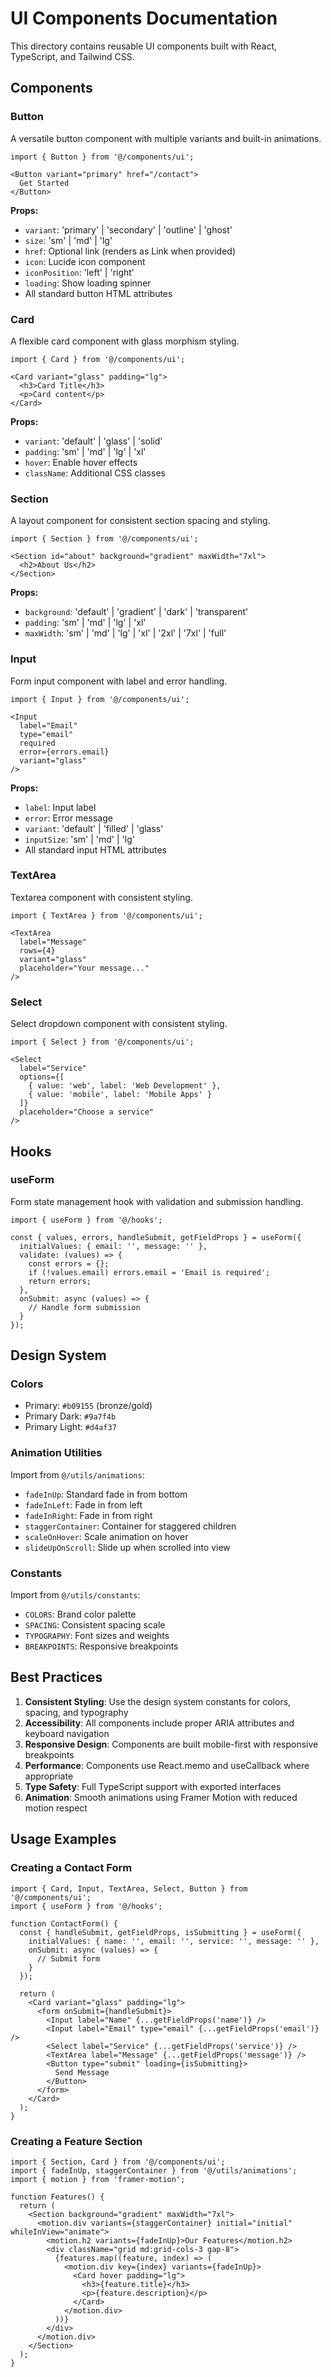 # UI Components Documentation

This directory contains reusable UI components built with React, TypeScript, and Tailwind CSS.

## Components

### Button
A versatile button component with multiple variants and built-in animations.

```tsx
import { Button } from '@/components/ui';

<Button variant="primary" href="/contact">
  Get Started
</Button>
```

**Props:**
- `variant`: 'primary' | 'secondary' | 'outline' | 'ghost'
- `size`: 'sm' | 'md' | 'lg'
- `href`: Optional link (renders as Link when provided)
- `icon`: Lucide icon component
- `iconPosition`: 'left' | 'right'
- `loading`: Show loading spinner
- All standard button HTML attributes

### Card
A flexible card component with glass morphism styling.

```tsx
import { Card } from '@/components/ui';

<Card variant="glass" padding="lg">
  <h3>Card Title</h3>
  <p>Card content</p>
</Card>
```

**Props:**
- `variant`: 'default' | 'glass' | 'solid'
- `padding`: 'sm' | 'md' | 'lg' | 'xl'
- `hover`: Enable hover effects
- `className`: Additional CSS classes

### Section
A layout component for consistent section spacing and styling.

```tsx
import { Section } from '@/components/ui';

<Section id="about" background="gradient" maxWidth="7xl">
  <h2>About Us</h2>
</Section>
```

**Props:**
- `background`: 'default' | 'gradient' | 'dark' | 'transparent'
- `padding`: 'sm' | 'md' | 'lg' | 'xl'
- `maxWidth`: 'sm' | 'md' | 'lg' | 'xl' | '2xl' | '7xl' | 'full'

### Input
Form input component with label and error handling.

```tsx
import { Input } from '@/components/ui';

<Input
  label="Email"
  type="email"
  required
  error={errors.email}
  variant="glass"
/>
```

**Props:**
- `label`: Input label
- `error`: Error message
- `variant`: 'default' | 'filled' | 'glass'
- `inputSize`: 'sm' | 'md' | 'lg'
- All standard input HTML attributes

### TextArea
Textarea component with consistent styling.

```tsx
import { TextArea } from '@/components/ui';

<TextArea
  label="Message"
  rows={4}
  variant="glass"
  placeholder="Your message..."
/>
```

### Select
Select dropdown component with consistent styling.

```tsx
import { Select } from '@/components/ui';

<Select
  label="Service"
  options={[
    { value: 'web', label: 'Web Development' },
    { value: 'mobile', label: 'Mobile Apps' }
  ]}
  placeholder="Choose a service"
/>
```

## Hooks

### useForm
Form state management hook with validation and submission handling.

```tsx
import { useForm } from '@/hooks';

const { values, errors, handleSubmit, getFieldProps } = useForm({
  initialValues: { email: '', message: '' },
  validate: (values) => {
    const errors = {};
    if (!values.email) errors.email = 'Email is required';
    return errors;
  },
  onSubmit: async (values) => {
    // Handle form submission
  }
});
```

## Design System

### Colors
- Primary: `#b09155` (bronze/gold)
- Primary Dark: `#9a7f4b`
- Primary Light: `#d4af37`

### Animation Utilities
Import from `@/utils/animations`:
- `fadeInUp`: Standard fade in from bottom
- `fadeInLeft`: Fade in from left
- `fadeInRight`: Fade in from right
- `staggerContainer`: Container for staggered children
- `scaleOnHover`: Scale animation on hover
- `slideUpOnScroll`: Slide up when scrolled into view

### Constants
Import from `@/utils/constants`:
- `COLORS`: Brand color palette
- `SPACING`: Consistent spacing scale
- `TYPOGRAPHY`: Font sizes and weights
- `BREAKPOINTS`: Responsive breakpoints

## Best Practices

1. **Consistent Styling**: Use the design system constants for colors, spacing, and typography
2. **Accessibility**: All components include proper ARIA attributes and keyboard navigation
3. **Responsive Design**: Components are built mobile-first with responsive breakpoints
4. **Performance**: Components use React.memo and useCallback where appropriate
5. **Type Safety**: Full TypeScript support with exported interfaces
6. **Animation**: Smooth animations using Framer Motion with reduced motion respect

## Usage Examples

### Creating a Contact Form
```tsx
import { Card, Input, TextArea, Select, Button } from '@/components/ui';
import { useForm } from '@/hooks';

function ContactForm() {
  const { handleSubmit, getFieldProps, isSubmitting } = useForm({
    initialValues: { name: '', email: '', service: '', message: '' },
    onSubmit: async (values) => {
      // Submit form
    }
  });

  return (
    <Card variant="glass" padding="lg">
      <form onSubmit={handleSubmit}>
        <Input label="Name" {...getFieldProps('name')} />
        <Input label="Email" type="email" {...getFieldProps('email')} />
        <Select label="Service" {...getFieldProps('service')} />
        <TextArea label="Message" {...getFieldProps('message')} />
        <Button type="submit" loading={isSubmitting}>
          Send Message
        </Button>
      </form>
    </Card>
  );
}
```

### Creating a Feature Section
```tsx
import { Section, Card } from '@/components/ui';
import { fadeInUp, staggerContainer } from '@/utils/animations';
import { motion } from 'framer-motion';

function Features() {
  return (
    <Section background="gradient" maxWidth="7xl">
      <motion.div variants={staggerContainer} initial="initial" whileInView="animate">
        <motion.h2 variants={fadeInUp}>Our Features</motion.h2>
        <div className="grid md:grid-cols-3 gap-8">
          {features.map((feature, index) => (
            <motion.div key={index} variants={fadeInUp}>
              <Card hover padding="lg">
                <h3>{feature.title}</h3>
                <p>{feature.description}</p>
              </Card>
            </motion.div>
          ))}
        </div>
      </motion.div>
    </Section>
  );
}
```
